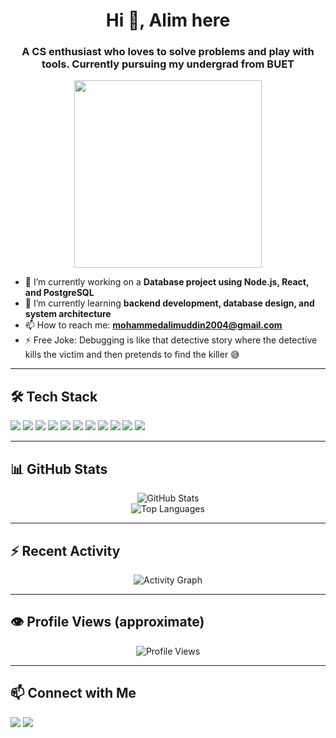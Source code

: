 <h1 align="center">Hi 👋, Alim here</h1>
<h3 align="center">A CS enthusiast who loves to solve problems and play with tools. Currently pursuing my undergrad from BUET</h3>

<p align="center">
  <img src="https://media.giphy.com/media/qgQUggAC3Pfv687qPC/giphy.gif" width="300">
</p>

- 🔭 I’m currently working on a **Database project using Node.js, React, and PostgreSQL**
- 🌱 I’m currently learning **backend development, database design, and system architecture**
- 📫 How to reach me: **mohammedalimuddin2004@gmail.com**
- ⚡ Free Joke: Debugging is like that detective story where the detective kills the victim and then pretends to find the killer 😅

---

## 🛠️ Tech Stack

<p align="left">
  <img src="https://img.shields.io/badge/Node.js-339933?style=for-the-badge&logo=nodedotjs&logoColor=white"/>
  <img src="https://img.shields.io/badge/Express.js-000000?style=for-the-badge&logo=express&logoColor=white"/>
  <img src="https://img.shields.io/badge/React-61DAFB?style=for-the-badge&logo=react&logoColor=white"/>
  <img src="https://img.shields.io/badge/JavaScript-F7DF1E?style=for-the-badge&logo=javascript&logoColor=black"/>
  <img src="https://img.shields.io/badge/Python-3776AB?style=for-the-badge&logo=python&logoColor=white"/>
  <img src="https://img.shields.io/badge/C-00599C?style=for-the-badge&logo=c&logoColor=white"/>
  <img src="https://img.shields.io/badge/C++-00599C?style=for-the-badge&logo=c%2B%2B&logoColor=white"/>
  <img src="https://img.shields.io/badge/Java-007396?style=for-the-badge&logo=java&logoColor=white"/>
  <img src="https://img.shields.io/badge/SQL-003B57?style=for-the-badge&logo=postgresql&logoColor=white"/>
  <img src="https://img.shields.io/badge/Visual%20Basic-512BD4?style=for-the-badge&logo=dotnet&logoColor=white"/>
  <img src="https://img.shields.io/badge/Git-F05032?style=for-the-badge&logo=git&logoColor=white"/>
</p>

---

## 📊 GitHub Stats

<p align="center">
  <img src="https://github-readme-stats.vercel.app/api?username=alim-buet&show_icons=true&theme=radical" alt="GitHub Stats" />
  <br />
  <img src="https://github-readme-stats.vercel.app/api/top-langs/?username=alim-buet&layout=compact&theme=radical" alt="Top Languages" />
</p>

---

## ⚡ Recent Activity


<p align="center">
  <img src="https://github-readme-activity-graph.vercel.app/graph?username=alim-buet&theme=react-dark" alt="Activity Graph" />
</p>

---

## 👁️ Profile Views (approximate)

<p align="center">
  <img src="https://komarev.com/ghpvc/?username=alim-buet&style=flat-square&color=blue" alt="Profile Views" />
</p>

---

## 📫 Connect with Me

<p align="left">
  <a href="https://www.linkedin.com/in/mohammed-alim-uddin/" target="blank"><img src="https://img.shields.io/badge/LinkedIn-0077B5?style=for-the-badge&logo=linkedin&logoColor=white"/></a>
  <a href="mailto:mohammedalimuddin2004@gmail.com"><img src="https://img.shields.io/badge/Gmail-D14836?style=for-the-badge&logo=gmail&logoColor=white"/></a>
</p>
